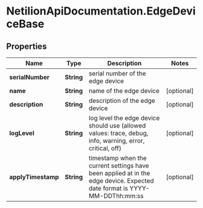 # NetilionApiDocumentation.EdgeDeviceBase

## Properties
Name | Type | Description | Notes
------------ | ------------- | ------------- | -------------
**serialNumber** | **String** | serial number of the edge device | 
**name** | **String** | name of the edge device | [optional] 
**description** | **String** | description of the edge device | [optional] 
**logLevel** | **String** | log level the edge device should use (allowed values: trace, debug, info, warning, error, critical, off) | [optional] 
**applyTimestamp** | **String** | timestamp when the current settings have been applied at in the edge device. Expected date format is YYYY-MM-DDThh:mm:ss | [optional] 


